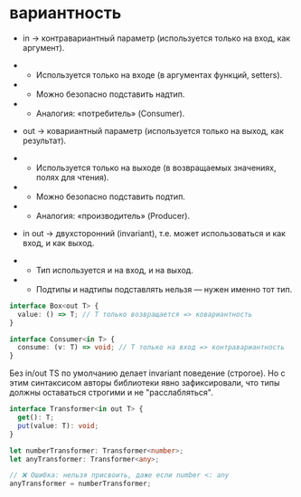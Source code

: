 # вариантность

- in → контравариантный параметр (используется только на вход, как аргумент).
- - Используется только на входе (в аргументах функций, setters).
- - Можно безопасно подставить надтип.
- - Аналогия: «потребитель» (Consumer).

- out → ковариантный параметр (используется только на выход, как результат).
- - Используется только на выходе (в возвращаемых значениях, полях для чтения).
- - Можно безопасно подставить подтип.
- - Аналогия: «производитель» (Producer).

- in out → двухсторонний (invariant), т.е. может использоваться и как вход, и как выход.
- - Тип используется и на вход, и на выход.
- - Подтипы и надтипы подставлять нельзя — нужен именно тот тип.

```ts
interface Box<out T> {
  value: () => T; // T только возвращается => ковариантность
}

interface Consumer<in T> {
  consume: (v: T) => void; // T только на вход => контравариантность
}
```

Без in/out TS по умолчанию делает invariant поведение (строгое). Но с этим синтаксисом авторы библиотеки явно зафиксировали, что типы должны оставаться строгими и не "расслабляться".

```ts
interface Transformer<in out T> {
  get(): T;
  put(value: T): void;
}

let numberTransformer: Transformer<number>;
let anyTransformer: Transformer<any>;

// ❌ Ошибка: нельзя присвоить, даже если number <: any
anyTransformer = numberTransformer;
```
